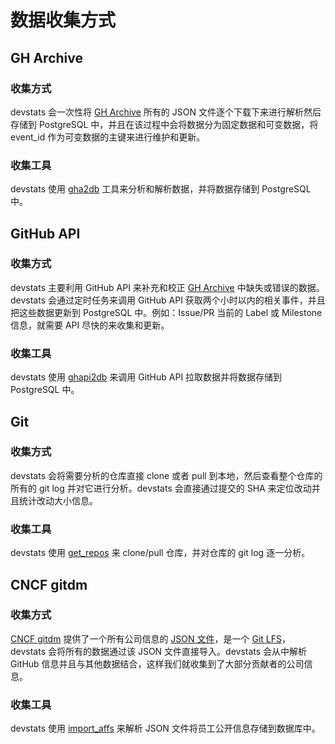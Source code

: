 # 数据收集方式

## GH Archive

### 收集方式

devstats 会一次性将 [GH Archive] 所有的 JSON 文件逐个下载下来进行解析然后存储到 PostgreSQL 中，并且在该过程中会将数据分为固定数据和可变数据，将 event_id 作为可变数据的主键来进行维护和更新。

### 收集工具

devstats 使用 [gha2db](https://github.com/cncf/devstatscode/blob/master/cmd/gha2db/gha2db.go) 工具来分析和解析数据，并将数据存储到 PostgreSQL 中。

## GitHub API

### 收集方式

devstats 主要利用 GitHub API 来补充和校正 [GH Archive] 中缺失或错误的数据。devstats 会通过定时任务来调用 GitHub API 获取两个小时以内的相关事件，并且把这些数据更新到 PostgreSQL 中。例如：Issue/PR 当前的 Label 或 Milestone 信息，就需要 API 尽快的来收集和更新。

### 收集工具

devstats 使用 [ghapi2db](https://github.com/cncf/devstatscode/blob/master/cmd/ghapi2db/ghapi2db.go) 来调用 GitHub API 拉取数据并将数据存储到 PostgreSQL 中。

## Git

### 收集方式

devstats 会将需要分析的仓库直接 clone 或者 pull 到本地，然后查看整个仓库的所有的 git log 并对它进行分析。devstats 会直接通过提交的 SHA 来定位改动并且统计改动大小信息。

### 收集工具

devstats 使用 [get_repos](https://github.com/cncf/devstatscode/blob/master/cmd/get_repos/get_repos.go) 来 clone/pull 仓库，并对仓库的 git log 逐一分析。

## CNCF gitdm

### 收集方式

[CNCF gitdm] 提供了一个所有公司信息的 [JSON 文件](https://github.com/cncf/devstats/blob/master/github_users.json)，是一个 [Git LFS](https://git-lfs.github.com/)，devstats 会将所有的数据通过该 JSON 文件直接导入。devstats 会从中解析 GitHub 信息并且与其他数据结合，这样我们就收集到了大部分贡献者的公司信息。

### 收集工具

devstats 使用 [import_affs](https://github.com/cncf/devstatscode/blob/master/cmd/import_affs/import_affs.go) 来解析 JSON 文件将员工公开信息存储到数据库中。

[gh archive]: https://www.gharchive.org
[cncf gitdm]: https://github.com/cncf/gitdm
